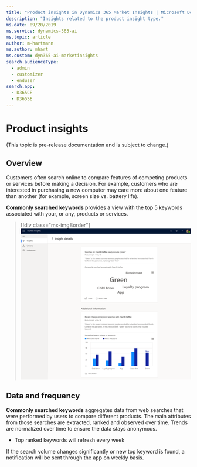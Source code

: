 ```yaml
---
title: "Product insights in Dynamics 365 Market Insights | Microsoft Docs"
description: "Insights related to the product insight type."
ms.date: 09/20/2019
ms.service: dynamics-365-ai
ms.topic: article
author: m-hartmann
ms.author: mhart
ms.custom: dyn365-ai-marketinsights
search.audienceType: 
  - admin
  - customizer
  - enduser
search.app: 
  - D365CE
  - D365SE
---
```


# Product insights

(This topic is pre-release documentation and is subject to change.)

## Overview

Customers often search online to compare features of competing products or services before making a decision. For example, customers who are interested in purchasing a new computer may care more about one feature than another (for example, screen size vs. battery life).

**Commonly searched keywords** provides a view with the top 5 keywords associated with your, or any, products or services.

> [!div class="mx-imgBorder"]
> ![Commonly searched keywords insight card with additional details](media/insight-details-product-insight.png)

## Data and frequency

**Commonly searched keywords** aggregates data from web searches that were performed by users to compare different products. The main attributes from those searches are extracted, ranked and observed over time. Trends are normalized over time to ensure the data stays anonymous.

- Top ranked keywords will refresh every week

If the search volume changes significantly or new top keyword is found, a notification will be sent through the app on weekly basis.
